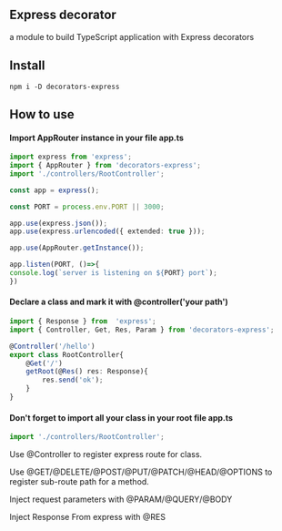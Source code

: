 ## Express decorator
a module to build TypeScript application with Express decorators

## Install
```
npm i -D decorators-express
```

## How to use
#### Import AppRouter instance in your file app.ts
``` ts
import express from 'express';
import { AppRouter } from 'decorators-express';
import './controllers/RootController';

const app = express();

const PORT = process.env.PORT || 3000;

app.use(express.json());
app.use(express.urlencoded({ extended: true }));

app.use(AppRouter.getInstance());

app.listen(PORT, ()=>{
console.log(`server is listening on ${PORT} port`);
})
```


#### Declare a class and mark it with @controller('your path')
``` ts
import { Response } from  'express';
import { Controller, Get, Res, Param } from 'decorators-express';

@Controller('/hello')
export class RootController{
    @Get('/')
    getRoot(@Res() res: Response){
        res.send('ok');
    }
}
```
#### Don't forget to import all your class in your root file app.ts
``` ts
import './controllers/RootController';
```
Use @Controller to register express route for class.

Use @GET/@DELETE/@POST/@PUT/@PATCH/@HEAD/@OPTIONS to register sub-route path for a method.

Inject request parameters with @PARAM/@QUERY/@BODY

Inject Response From express with @RES
